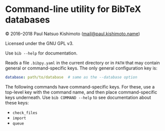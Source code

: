 # Command-line utility for BibTeX databases
© 2016–2018 Paul Natsuo Kishimoto (<mail@paul.kishimoto.name>)

Licensed under the GNU GPL v3.

Use `bib --help` for documentation.

Reads a file `.bibpy.yaml` in the current directory or in `PATH` that may contain general or command-specific keys. The only general configuration key is:

```yaml
database: path/to/database  # same as the --database option
```

The following commands have command-specific keys. For these, use a top-level
key with the command name, and then place command-specific keys underneath. Use
`bib COMMAND --help` to see documentation about these keys:

- `check_files`
- `import`
- `queue`
